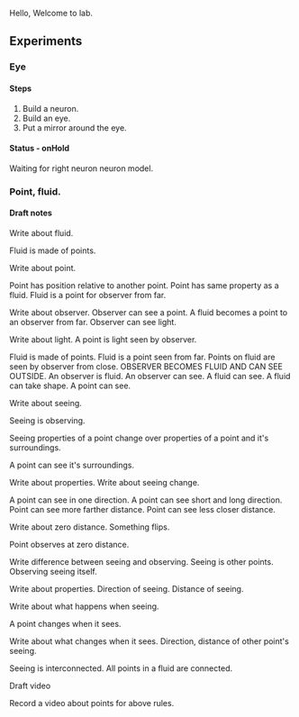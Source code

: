 Hello, Welcome to lab. 

## Experiments

### Eye

#### Steps

1. Build a neuron.
2. Build an eye.
3. Put a mirror around the eye.


#### Status - onHold

Waiting for right neuron neuron model.

### Point, fluid.

#### Draft notes 

Write about fluid.

Fluid is made of points. 


Write about point.

Point has position relative to another point.
Point has same property as a fluid.
Fluid is a point for observer from far.

Write about observer.
Observer can see a point.
A fluid becomes a point to an observer from far.
Observer can see light.


Write about light.
A point is light seen by observer.


Fluid is made of points.
Fluid is a point seen from far.
Points on fluid are seen by observer from close.
OBSERVER BECOMES FLUID AND CAN SEE OUTSIDE.
An observer is fluid.
An observer can see.
A fluid can see.
A fluid can take shape.
A point can see.

Write about seeing.

Seeing is observing.

Seeing properties of a point change over properties of a point and it's surroundings.

A point can see it's surroundings.

Write about properties.
Write about seeing change.

A point can see in one direction.
A point can see short and long direction.
Point can see more farther distance.
Point can see less closer distance.

Write about zero distance. Something flips.

Point observes at zero distance.


Write difference between seeing and observing.
Seeing is other points.
Observing seeing itself.

Write about properties.
Direction of seeing.
Distance of seeing.

Write about what happens when seeing.

A point changes when it sees.

Write about what changes when it sees.
Direction, distance of other point's seeing.

Seeing is interconnected.
All points in a fluid are connected.



Draft video

Record a video about points for above rules.

